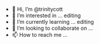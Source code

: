 - 👋 Hi, I’m @trinitycott
- 👀 I’m interested in ... editing
- 🌱 I’m currently learning ... editing
- 💞️ I’m looking to collaborate on ... 
- 📫 How to reach me ... 
<!---
trinitycott/trinitycott is a ✨ special ✨ repository because its `README.md` (this file) appears on your GitHub profile.
You can click the Preview link to take a look at your changes.
--->
